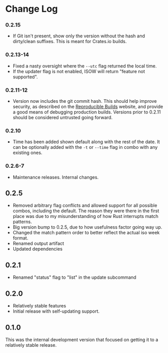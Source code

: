 # Change Log

### 0.2.15

- If Git isn't present, show only the version without the hash and dirty/clean suffixes. This is meant for Crates.io builds.

### 0.2.13-14

- Fixed a nasty oversight where the ``--utc`` flag returned the local time.
- If the updater flag is not enabled, ISOW will return "feature not supported".

### 0.2.11-12

- Version now includes the git commit hash. This should help improve security, as described on the [Reproducible Builds](https://reproducible-builds.org/) website, and provide a good means of debugging production builds. Versions prior to 0.2.11 should be considered untrusted going forward.

### 0.2.10

- Time has been added shown default along with the rest of the date.  It can be optionally added with the ``-t`` or ``--time`` flag in combo with any existing ones.

### 0.2.6-7

- Maintenance releases. Internal changes.

## 0.2.5

- Removed arbitrary flag conflicts and allowed support for all possible combos, including the default. The reason they were there in the first place was due to my misunderstanding of how Rust interrupts match patterns.
- Big version bump to 0.2.5, due to how usefulness factor going way up.
- Changed the match pattern order to better reflect the actual iso week format.
- Renamed output artifact
- Updated dependencies

## 0.2.1

- Renamed "status" flag to "list" in the update subcommand

## 0.2.0

- Relatively stable features
- Initial release with self-updating support.

## 0.1.0

This was the internal development version that focused on getting it to a relatively stable release.